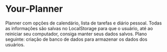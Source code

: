 # Your-Planner
Planner com opções de calendário, lista de tarefas e diário pessoal. Todas as informações são salvas no LocalStorage para que o usuário, até ao reiniciar seu computador, consiga manter seus dados salvos.
Plano seguinte: criação de banco de dados para armazenar os dados dos usuários.

